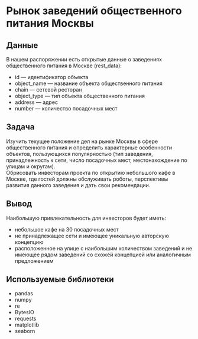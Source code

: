 # Рынок заведений общественного питания Москвы

## Данные
В нашем распоряжении есть открытые данные о заведениях общественного питания в Москве (rest_data):

- id — идентификатор объекта
- object_name — название объекта общественного питания
- chain — сетевой ресторан
- object_type — тип объекта общественного питания
- address — адрес
- number — количество посадочных мест

## Задача
Изучить текущее положение дел на рынке Москвы в сфере общественного питания и определить характерные особенности объектов, пользующихся популярностью (тип заведения, принадлежность к сети, число посадочных мест, местонахождение по улицам и округам).  
Обрисовать инвесторам проекта по открытию небольшого кафе в Москве, где гостей должны обслуживать роботы, перспективы развития данного заведения и дать свои рекомендации.

## Вывод
Наибольшую привлекательность для инвесторов будет иметь: 
- небольшое кафе на 30 посадочных мест
- не принадлежащее сети и имеющее уникальную авторскую концепцию
- расположенное на улице с наибольшим количеством заведений и не имеющее рядом заведений со схожей концепцией или аналогичным предложением 

## Используемые библиотеки
- pandas
- numpy
- re
- BytesIO
- requests
- matplotlib
- seaborn 
